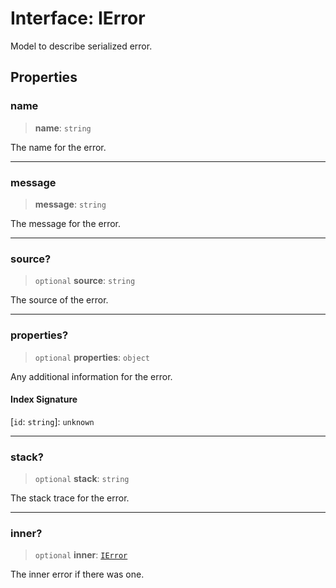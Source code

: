 # Interface: IError

Model to describe serialized error.

## Properties

### name

> **name**: `string`

The name for the error.

***

### message

> **message**: `string`

The message for the error.

***

### source?

> `optional` **source**: `string`

The source of the error.

***

### properties?

> `optional` **properties**: `object`

Any additional information for the error.

#### Index Signature

 \[`id`: `string`\]: `unknown`

***

### stack?

> `optional` **stack**: `string`

The stack trace for the error.

***

### inner?

> `optional` **inner**: [`IError`](IError.md)

The inner error if there was one.
